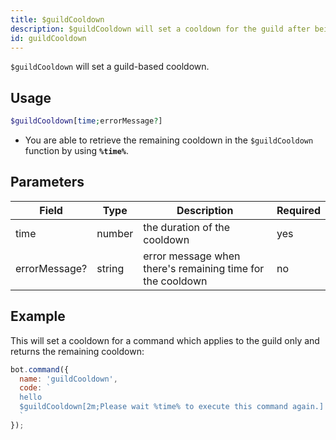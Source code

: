 ```yaml
---
title: $guildCooldown 
description: $guildCooldown will set a cooldown for the guild after being used.
id: guildCooldown
---
```


`$guildCooldown` will set a guild-based cooldown.

## Usage

```php
$guildCooldown[time;errorMessage?]
```
* You are able to retrieve the remaining cooldown in the `$guildCooldown` function by using **`%time%`**.

## Parameters 

| Field         | Type   | Description                                                | Required |
| ------------- | ------ | ---------------------------------------------------------- | -------- |
| time          | number | the duration of the cooldown                               | yes      |
| errorMessage? | string | error message when there's remaining time for the cooldown | no       |

## Example

This will set a cooldown for a command which applies to the guild only and returns the remaining cooldown:

```javascript
bot.command({
  name: 'guildCooldown',
  code: `
  hello
  $guildCooldown[2m;Please wait %time% to execute this command again.]
  `
});
```
